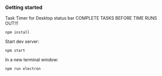 ### Getting started

Task Timer for Desktop status bar
COMPLETE TASKS BEFORE TIME RUNS OUT!!!

`npm install`

Start dev server:

`npm start`

In a new terminal window:

`npm run electron`
